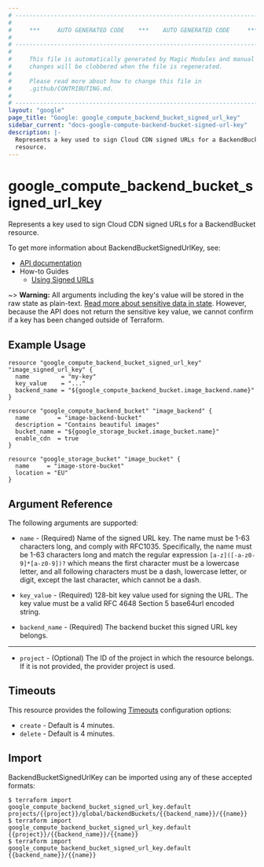 ```yaml
---
# ----------------------------------------------------------------------------
#
#     ***     AUTO GENERATED CODE    ***    AUTO GENERATED CODE     ***
#
# ----------------------------------------------------------------------------
#
#     This file is automatically generated by Magic Modules and manual
#     changes will be clobbered when the file is regenerated.
#
#     Please read more about how to change this file in
#     .github/CONTRIBUTING.md.
#
# ----------------------------------------------------------------------------
layout: "google"
page_title: "Google: google_compute_backend_bucket_signed_url_key"
sidebar_current: "docs-google-compute-backend-bucket-signed-url-key"
description: |-
  Represents a key used to sign Cloud CDN signed URLs for a BackendBucket 
  resource.
---
```


# google\_compute\_backend\_bucket\_signed\_url\_key

Represents a key used to sign Cloud CDN signed URLs for a BackendBucket 
resource.

To get more information about BackendBucketSignedUrlKey, see:

* [API documentation](https://cloud.google.com/compute/docs/reference/rest/v1/backendBuckets)
* How-to Guides
    * [Using Signed URLs](https://cloud.google.com/cdn/docs/using-signed-urls/)

~> **Warning:** All arguments including the key's value will be stored in the raw
 state as plain-text. [Read more about sensitive data in state](/docs/state/sensitive-data.html).
 However, because the API does not return the sensitive key value,
 we cannot confirm if a key has been changed outside of Terraform.

## Example Usage

```hcl
resource "google_compute_backend_bucket_signed_url_key" "image_signed_url_key" {
  name         = "my-key"
  key_value    = "..."
  backend_name = "${google_compute_backend_bucket.image_backend.name}"
}

resource "google_compute_backend_bucket" "image_backend" {
  name        = "image-backend-bucket"
  description = "Contains beautiful images"
  bucket_name = "${google_storage_bucket.image_bucket.name}"
  enable_cdn  = true
}

resource "google_storage_bucket" "image_bucket" {
  name     = "image-store-bucket"
  location = "EU"
}
```

## Argument Reference

The following arguments are supported:


* `name` -
  (Required)
  Name of the signed URL key. The name must be 1-63 characters long, and
  comply with RFC1035. Specifically, the name must be 1-63 characters
  long and match the regular expression `[a-z]([-a-z0-9]*[a-z0-9])?`
  which means the first character must be a lowercase letter, and all
  following characters must be a dash, lowercase letter, or digit,
  except the last character, which cannot be a dash.

* `key_value` -
  (Required)
  128-bit key value used for signing the URL. The key value must be a
  valid RFC 4648 Section 5 base64url encoded string.

* `backend_name` -
  (Required)
  The backend bucket this signed URL key belongs.


- - -

* `project` - (Optional) The ID of the project in which the resource belongs.
    If it is not provided, the provider project is used.



## Timeouts

This resource provides the following
[Timeouts](/docs/configuration/resources.html#timeouts) configuration options:

- `create` - Default is 4 minutes.
- `delete` - Default is 4 minutes.

## Import

BackendBucketSignedUrlKey can be imported using any of these accepted formats:

```
$ terraform import google_compute_backend_bucket_signed_url_key.default projects/{{project}}/global/backendBuckets/{{backend_name}}/{{name}}
$ terraform import google_compute_backend_bucket_signed_url_key.default {{project}}/{{backend_name}}/{{name}}
$ terraform import google_compute_backend_bucket_signed_url_key.default {{backend_name}}/{{name}}
```

